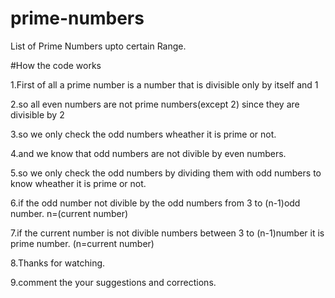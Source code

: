 # prime-numbers
List of Prime Numbers upto certain Range.

#How the code works

1.First of all a prime number is a number that
is divisible only by itself and 1

2.so all even numbers are not prime numbers(except 2)
since they are divisible by 2

3.so we only check the odd numbers wheather it is 
prime or not.

4.and we know that odd numbers are not divible by
even numbers.

5.so we only check the odd numbers by dividing 
them with odd numbers to know wheather it is prime
or not.

6.if the odd number not divible by the odd numbers 
from 3 to (n-1)odd number. n=(current number)

7.if the current number is not divible numbers
between 3 to (n-1)number it is prime number.
(n=current number)

8.Thanks for watching.

9.comment the your suggestions
and corrections.
